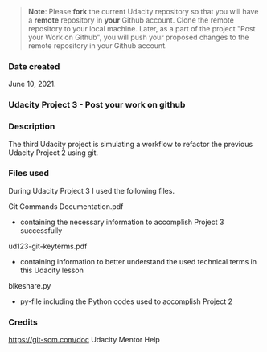>**Note**: Please **fork** the current Udacity repository so that you will have a **remote** repository in **your** Github account. Clone the remote repository to your local machine. Later, as a part of the project "Post your Work on Github", you will push your proposed changes to the remote repository in your Github account.

### Date created
June 10, 2021.

### Udacity Project 3 - Post your work on github

### Description
The third Udacity project is simulating a workflow to refactor the previous Udacity Project 2 using git.

### Files used
During Udacity Project 3 I used the following files.

Git Commands Documentation.pdf
  - containing the necessary information to accomplish Project 3 successfully

ud123-git-keyterms.pdf
  - containing information to better understand the used technical terms in this Udacity lesson

bikeshare.py
  - py-file including the Python codes used to accomplish Project 2

### Credits
https://git-scm.com/doc
Udacity Mentor Help
